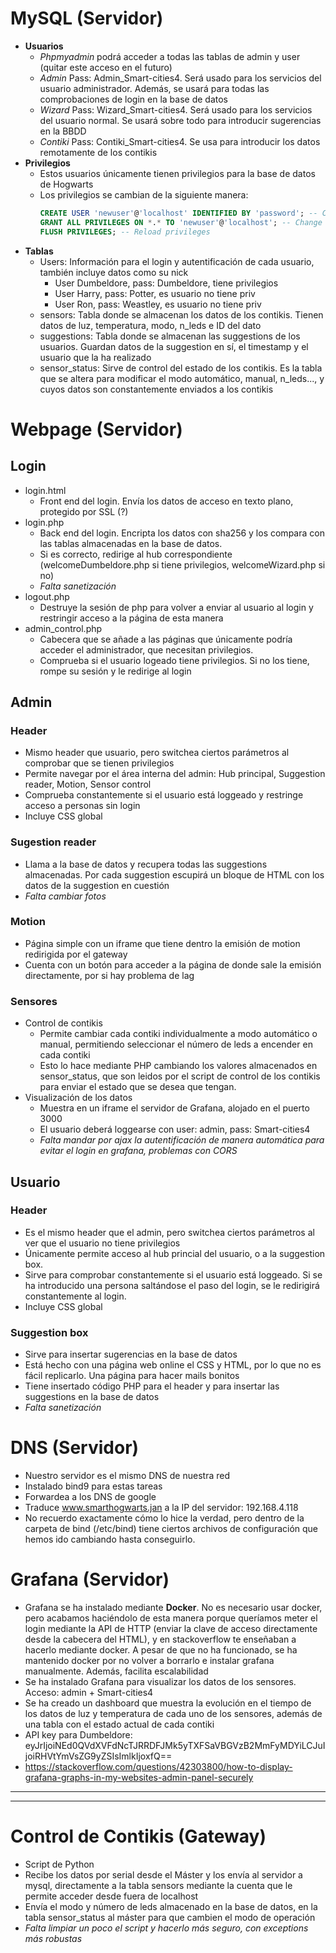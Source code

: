 # MySQL (Servidor)
- **Usuarios**
  - *Phpmyadmin* podrá acceder a todas las tablas de admin y user (quitar este acceso en el futuro)
  - *Admin* Pass: Admin_Smart-cities4. Será usado para los servicios del usuario administrador. Además, se usará para todas las comprobaciones de login en la base de datos
  - *Wizard* Pass: Wizard_Smart-cities4. Será usado para los servicios del usuario normal. Se usará sobre todo para introducir sugerencias en la BBDD
  - *Contiki* Pass: Contiki_Smart-cities4. Se usa para introducir los datos remotamente de los contikis
- **Privilegios**
  - Estos usuarios únicamente tienen privilegios para la base de datos de Hogwarts
  - Los privilegios se cambian de la siguiente manera:
    ```sql
    CREATE USER 'newuser'@'localhost' IDENTIFIED BY 'password'; -- Create new users
    GRANT ALL PRIVILEGES ON *.* TO 'newuser'@'localhost'; -- Change privileges for a given user. * is for Database and table respectively
    FLUSH PRIVILEGES; -- Reload privileges
    ```
- **Tablas**
  - Users: Información para el login y autentificación de cada usuario, también incluye datos como su nick
    - User Dumbeldore, pass: Dumbeldore, tiene privilegios
    - User Harry, pass: Potter, es usuario no tiene priv
    - User Ron, pass: Weastley, es usuario no tiene priv
  - sensors: Tabla donde se almacenan los datos de los contikis. Tienen datos de luz, temperatura, modo, n_leds e ID del dato
  - suggestions: Tabla donde se almacenan las suggestions de los usuarios. Guardan datos de la suggestion en sí, el timestamp y el usuario que la ha realizado
  - sensor_status: Sirve de control del estado de los contikis. Es la tabla que se altera para modificar el modo automático, manual, n_leds..., y cuyos datos son constantemente enviados a los contikis

# Webpage (Servidor)
## Login
- login.html
  - Front end del login. Envía los datos de acceso en texto plano, protegido por SSL (?)
- login.php
  - Back end del login. Encripta los datos con sha256 y los compara con las tablas almacenadas en la base de datos. 
  - Si es correcto, redirige al hub correspondiente (welcomeDumbeldore.php si tiene privilegios, welcomeWizard.php si no)
  - *Falta sanetización*
- logout.php
  - Destruye la sesión de php para volver a enviar al usuario al login y restringir acceso a la página de esta manera
- admin_control.php
  - Cabecera que se añade a las páginas que únicamente podría acceder el administrador, que necesitan privilegios.
  - Comprueba si el usuario logeado tiene privilegios. Si no los tiene, rompe su sesión y le redirige al login
## Admin
### Header
- Mismo header que usuario, pero switchea ciertos parámetros al comprobar que se tienen privilegios
- Permite navegar por el área interna del admin: Hub principal, Suggestion reader, Motion, Sensor control
- Comprueba constantemente si el usuario está loggeado y restringe acceso a personas sin login
- Incluye CSS global
### Sugestion reader
- Llama a la base de datos y recupera todas las suggestions almacenadas. Por cada suggestion escupirá un bloque de HTML con los datos de la suggestion en cuestión
- *Falta cambiar fotos*
### Motion
- Página simple con un iframe que tiene dentro la emisión de motion redirigida por el gateway
- Cuenta con un botón para acceder a la página de donde sale la emisión directamente, por si hay problema de lag
### Sensores
- Control de contikis
  - Permite cambiar cada contiki individualmente a modo automático o manual, permitiendo seleccionar el número de leds a encender en cada contiki
  - Esto lo hace mediante PHP cambiando los valores almacenados en sensor_status, que son leidos por el script de control de los contikis para enviar el estado que se desea que tengan.
- Visualización de los datos
  - Muestra en un iframe el servidor de Grafana, alojado en el puerto 3000
  - El usuario deberá loggearse con user: admin, pass: Smart-cities4
  - *Falta mandar por ajax la autentificación de manera automática para evitar el login en grafana, problemas con CORS*
## Usuario
### Header
- Es el mismo header que el admin, pero switchea ciertos parámetros al ver que el usuario no tiene privilegios
- Únicamente permite acceso al hub princial del usuario, o a la suggestion box.
- Sirve para comprobar constantemente si el usuario está loggeado. Si se ha introducido una persona saltándose el paso del login, se le redirigirá constantemente al login.
- Incluye CSS global
### Suggestion box
- Sirve para insertar sugerencias en la base de datos
- Está hecho con una página web online el CSS y HTML, por lo que no es fácil replicarlo. Una página para hacer mails bonitos
- Tiene insertado código PHP para el header y para insertar las suggestions en la base de datos
- *Falta sanetización*
# DNS (Servidor)
- Nuestro servidor es el mismo DNS de nuestra red
- Instalado bind9 para estas tareas
- Forwardea a los DNS de google
- Traduce www.smarthogwarts.jan a la IP del servidor: 192.168.4.118
- No recuerdo exactamente cómo lo hice la verdad, pero dentro de la carpeta de bind (/etc/bind) tiene ciertos archivos de configuración que hemos ido cambiando  hasta conseguirlo. 
# Grafana (Servidor)
- Grafana se ha instalado mediante **Docker**. No es necesario usar docker, pero acabamos haciéndolo de esta manera porque queríamos meter el login mediante la API de HTTP (enviar la clave de acceso directamente desde la cabecera del HTML), y en stackoverflow te enseñaban a hacerlo mediante docker. A pesar de que no ha funcionado, se ha mantenido docker por no volver a borrarlo e instalar grafana manualmente. Además, facilita escalabilidad 
- Se ha instalado Grafana para visualizar los datos de los sensores. Acceso: admin + Smart-cities4
- Se ha creado un dashboard que muestra la evolución en el tiempo de los datos de luz y temperatura de cada uno de los sensores, además de una tabla con el estado actual de cada contiki
- API key para Dumbeldore: eyJrIjoiNEd0QVdXVFdNcTJRRDFJMk5yTXFSaVBGVzB2MmFyMDYiLCJuIjoiRHVtYmVsZG9yZSIsImlkIjoxfQ==
- https://stackoverflow.com/questions/42303800/how-to-display-grafana-graphs-in-my-websites-admin-panel-securely

---
---

# Control de Contikis (Gateway)
- Script de Python
- Recibe los datos por serial desde el Máster y los envía al servidor a mysql, directamente a la tabla sensors mediante la cuenta que le permite acceder desde fuera de localhost
- Envía el modo y número de leds almacenado en la base de datos, en la tabla sensor_status al máster para que cambien el modo de operación
- *Falta limpiar un poco el script y hacerlo más seguro, con exceptions más robustas*